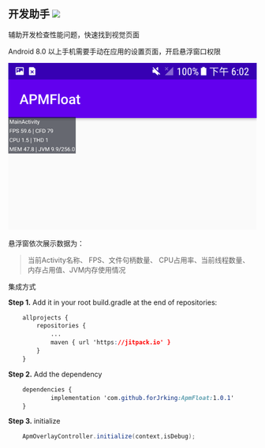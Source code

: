 ## 开发助手 [![](https://jitpack.io/v/forJrking/ApmFloat.svg)](https://jitpack.io/#forJrking/ApmFloat)

辅助开发检查性能问题，快速找到视觉页面

Android 8.0 以上手机需要手动在应用的设置页面，开启悬浮窗口权限

<img src="Screenshot_20200708-180228.png" alt="png"/>

悬浮窗依次展示数据为：

>当前Activity名称、
FPS、文件句柄数量、
CPU占用率、当前线程数量、
内存占用值、JVM内存使用情况

集成方式

**Step 1.** Add it in your root build.gradle at the end of repositories:

```css
	allprojects {
		repositories {
			...
			maven { url 'https://jitpack.io' }
		}
	}
```

**Step 2.** Add the dependency

```css
	dependencies {
	        implementation 'com.github.forJrking:ApmFloat:1.0.1'
	}
```

**Step 3.** initialize

```java
    ApmOverlayController.initialize(context,isDebug);
```

